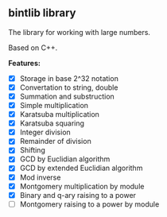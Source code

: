 ## bintlib library 
The library for working with large numbers.

Based on C++.

**Features:**
- [x] Storage in base 2^32 notation
- [x] Convertation to string, double
- [x] Summation and substruction
- [x] Simple multiplication
- [x] Karatsuba multiplication
- [x] Karatsuba squaring
- [x] Integer division
- [x] Remainder of division 
- [x] Shifting
- [x] GCD by Euclidian algorithm
- [x] GCD by extended Euclidian algorithm
- [x] Mod inverse
- [x] Montgomery multiplication by module
- [x] Binary and q-ary raising to a power
- [ ] Montgomery raising to a power by module
